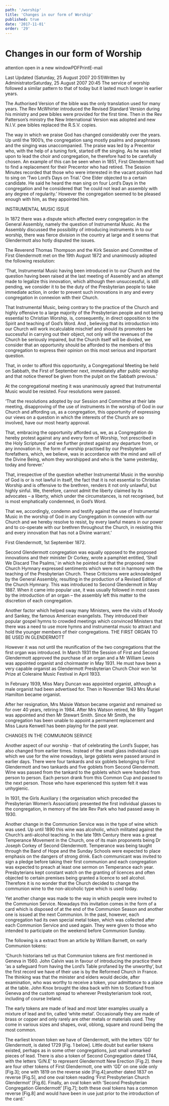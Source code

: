 ```yaml
---
path: '/worship'
title: 'Changes in our form of Worship'
published: true
date: '2017-11-01'
order: '29'
---
```


# Changes in our form of Worship

attention open in a new windowPDFPrintE-mail

Last Updated (Saturday, 25 August 2007 20:51)Written by AdministratorSaturday, 25 August 2007 20:45
The service of worship followed a similar pattern to that of today but it lasted much longer in earlier years.

The Authorised Version of the bible was the only translation used for many years. The Rev McWhirter introduced the Revised Standard Version during his ministry and pew bibles were provided for the first time. Then in the Rev Patterson’s ministry the New International Version was adopted and new N.I.V. pew bibles replaced the R.S.V. copies.

The way in which we praise God has changed considerably over the years. Up until the 1900’s, the congregation sang mostly psalms and paraphrases and the singing was unaccompanied. The praise was led by a Precentor who, with the help of a tuning fork, started off the singing. As he was relied upon to lead the choir and congregation, he therefore had to be carefully chosen. An example of this can be seen when in 1851, First Glendermott had to find a replacement for their Precentor who had retired. The Session Minutes recorded that those who were interested in the vacant position had to sing on ‘Two Lord’s Days on Trial.’ One Elder objected to a certain candidate. He said he heard the man sing on four Lord’s Days in the congregation and he considered that ‘he could not lead an assembly with any degree of regularity.’ However the congregation seemed to be pleased enough with him, as they appointed him.

INSTRUMENTAL MUSIC ISSUE


In 1872 there was a dispute which affected every congregation in the General Assembly, namely the question of Instrumental Music. As the Assembly discussed the possibility of introducing instruments in to our worship, there was fierce division in the country at large and it seems that Glendermott also hotly disputed the issues.

The Reverend Thomas Thompson and the Kirk Session and Committee of First Glendermott met on the 19th August 1872 and unanimously adopted the following resolution:

‘That, Instrumental Music having been introduced in to our Church and the question having been raised at the last meeting of Assembly and an attempt made to legalize this innovation, which although then unsuccessful, is still pending, we consider it to be the duty of the Presbyterian people to take immediate action, in order to prevent such innovations in any and every congregation in connexion with their Church.

That Instrumental Music, being contrary to the practice of the Church and highly offensive to a large majority of the Presbyterian people and not being essential to Christian Worship, is, consequently, in direct opposition to the Spirit and teaching of God’s Word. And , believing that its introduction into our Church will work incalculable mischief and should its promoters be successful in carrying out their object, not only will the revenues of the Church be seriously impaired, but the Church itself will be divided, we consider that an opportunity should be afforded to the members of this congregation to express their opinion on this most serious and important question.

That, in order to afford this opportunity, a Congregational Meeting be held on Sabbath, the First of September next, immediately after public worship and that notice thereof be given from the pulpit on the Sabbath previous.’

At the congregational meeting it was unanimously agreed that Instrumental Music would be resisted. Four resolutions were passed.

‘That the resolutions adopted by our Session and Committee at their late meeting, disapproving of the use of instruments in the worship of God in our Church and affording us, as a congregation, this opportunity of expressing our views on a question in which the interests of the Church are so involved, have our most hearty approval.

That, embracing the opportunity afforded us, we, as a Congregation do hereby protest against any and every form of Worship, ‘not prescribed in the Holy Scriptures’ and we further protest against any departure from, or any innovation in, the form of worship practised by our Presbyterian forefathers, which, we believe, was in accordance with the mind and will of the Divine Being, whom they worshipped and who is the ‘same yesterday, today and forever.’

That, irrespective of the question whether Instrumental Music in the worship of God is or is not lawful in itself, the fact that it is not essential to Christian Worship and is offensive to the brethren, renders it not only unlawful, but highly sinful. We, therefore, cannot admit the liberty claimed by its advocates – a liberty, which under the circumstances, is not recognised, but is most emphatically condemned, in God’s Word.

That we, accordingly, condemn and testify against the use of Instrumental Music in the worship of God in any Congregation in connexion with our Church and we hereby resolve to resist, by every lawful means in our power and to co-operate with our brethren throughout the Church, in resisting this and every innovation that has not a Divine warrant.’

First Glendermott, 1st September 1872.


Second Glendermott congregation was equally opposed to the proposed innovations and their minister Dr Corkey, wrote a pamphlet entitled, ‘Shall We Discard The Psalms,’ in which he pointed out that the proposed new Church Hymnary expressed sentiments which were not in harmony with the teaching of the Presbyterian Church. These Criticisms were acknowledged by the General Assembly, resulting in the production of a Revised Edition of the Church Hymnary. This was introduced to Second Glendermott in May 1887. When it came into popular use, it was usually followed in most cases by the introduction of an organ – the assembly left this matter to the discretion of each congregation.

Another factor which helped sway many Ministers, were the visits of Moody and Sankey, the famous American evangelists. They introduced their popular gospel hymns to crowded meetings which convinced Ministers that there was a need to use more hymns and instrumental music to attract and hold the younger members of their congregations.
THE FIRST ORGAN TO BE USED IN GLENDERMOTT

However it was not until the reunification of the two congregations that the first organ was introduced. In March 1931 the Session of First and Second Glendermott approved the purchase of an organ and a Mr William Lewis was appointed organist and choirmaster in May 1931. He must have been a very capable organist as Glendermott Presbyterian Church Choir won 1st Prize at Coleraine Music Festival in April 1933.

In February 1939, Miss Mary Duncan was appointed organist, although a male organist had been advertised for. Then in November 1943 Mrs Muriel Hamilton became organist.

After her resignation, Mrs Maisie Watson became organist and remained so for over 40 years, retiring in 1984. After Mrs Watson retired, Mr Billy Taggart was appointed and then Mr Stewart Smith. Since Mr Smith, the congregation has been unable to appoint a permanent replacement and Miss Laura Kenwell has been playing for the past year.

CHANGES IN THE COMMUNION SERVICE

Another aspect of our worship - that of celebrating the Lord’s Supper, has also changed from earlier times. Instead of the small glass individual cups which we use for the wine nowadays, large goblets were passed around in earlier days. There were four tankards and six goblets belonging to First Glendermott and two tankards and five goblets from Second Glendermott. Wine was passed from the tankard to the goblets which were handed from person to person. Each person drank from this Common Cup and passed to the next person. Those who have experienced this system felt it was unhygienic.

In 1931, the Girls Auxiliary ( the organisation which preceded the Presbyterian Women’s Association) presented the first individual glasses to the congregation, in memory of the late Rev Park who had passed away in 1930.

Another change in the Communion Service was in the type of wine which was used. Up until 1890 this wine was alcoholic, which militated against the Church’s anti-alcohol teaching. In the late 19th Century there was a great Temperance Movement in the Church, one of its main proponents being Dr Joseph Corkey of Second Glendermott. Temperance was being taught through the Band of Hope and the Sunday Schools were expected to place emphasis on the dangers of strong drink. Each communicant was invited to sign a pledge before taking their first communion and each congregation was expected to preach at least one sermon on Temperance each year. Presbyterians kept constant watch on the granting of licences and often objected to certain premises being granted a licence to sell alcohol. Therefore it is no wonder that the Church decided to change the communion wine to the non-alcoholic type which is used today.

Yet another change was made to the way in which people were invited to the Communion Service. Nowadays this invitation comes in the form of a card which is disposed of at the end of the Communion Season and another one is issued at the next Communion. In the past, however, each congregation had its own special metal token, which was collected after each Communion Service and used again. They were given to those who intended to participate on the weekend before Communion Sunday.

The following is a extract from an article by William Barnett, on early Communion tokens:

‘Church historians tell us that Communion tokens are first mentioned in Geneva in 1560. John Calvin was in favour of introducing the practice there ‘as a safeguard from having the Lord’s Table profaned by the unworthy’, but the first record we have of their use is by the Reformed Church in France. The thinking was that the minister and elders would decide, after examination, who was worthy to receive a token, your admittance to a place at the table. John Knox brought the idea back with him to Scotland from Geneva and the custom spread to wherever Presbyterianism took root, including of course Ireland.

The early tokens are made of lead and most later examples usually a mixture of lead and tin, called ‘white metal’. Occasionally they are made of brass or copper and only rarely are other metals or materials used. They come in various sizes and shapes, oval, oblong, square and round being the most common.

The earliest known token we have of Glendermott, with the letters ‘GD’ for Glendermott, is dated 1729 [Fig. 1 below]. Little doubt but earlier tokens existed, perhaps as in some other congregations, just small unmarked pieces of lead. There is also a token of Second Congregation dated 1744, with the letters ‘G/N.E’ to represent Glendermott New Erection [Fig.2]. there are four other tokens of First Glendermott, one with ‘GD’ on one side only [Fig.3]; one with 1819 on the reverse side [Fig.4];another dated 1837 on reverse [Fig.5], and one oval token reading ‘First Presbyterian Church Glendermot’ [Fig.6]. Finally, an oval token with ‘Second Presbyterian Congregation Glendermott’ [Fig.7]; both these oval tokens has a common reverse [Fig.8] and would have been in use just prior to the introduction of the card.’
